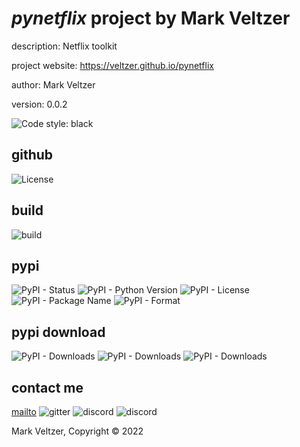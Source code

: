 # *pynetflix* project by Mark Veltzer

description: Netflix toolkit

project website: https://veltzer.github.io/pynetflix

author: Mark Veltzer

version: 0.0.2

![Code style: black](https://img.shields.io/badge/code%20style-black-000000.svg)

## github

![License](https://img.shields.io/github/license/veltzer/pytconf)

## build

![build](https://github.com/veltzer/pynetflix/workflows/build/badge.svg)

## pypi

![PyPI - Status](https://img.shields.io/pypi/status/pynetflix)
![PyPI - Python Version](https://img.shields.io/pypi/pyversions/pynetflix)
![PyPI - License](https://img.shields.io/pypi/l/pynetflix)
![PyPI - Package Name](https://img.shields.io/pypi/v/pynetflix)
![PyPI - Format](https://img.shields.io/pypi/format/pynetflix)

## pypi download

![PyPI - Downloads](https://img.shields.io/pypi/dd/pynetflix)
![PyPI - Downloads](https://img.shields.io/pypi/dw/pynetflix)
![PyPI - Downloads](https://img.shields.io/pypi/dm/pynetflix)



## contact me
[mailto](mailto:mark.veltzer@gmail.com)
![gitter](https://img.shields.io/gitter/room/veltzer/mark.veltzer)
![discord](https://img.shields.io/discord/719336281624281119)
![discord](https://img.shields.io/discord/719336282194444302)

Mark Veltzer, Copyright © 2022
